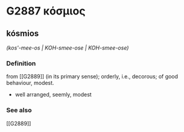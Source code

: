 # G2887 κόσμιος

## kósmios

_(kos'-mee-os | KOH-smee-ose | KOH-smee-ose)_

### Definition

from [[G2889]] (in its primary sense); orderly, i.e., decorous; of good behaviour, modest.

- well arranged, seemly, modest

### See also

[[G2889]]

